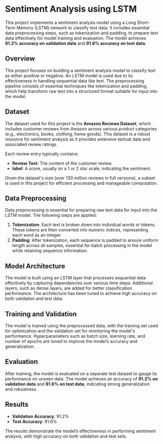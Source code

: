 # Sentiment Analysis using LSTM

This project implements a sentiment analysis model using a Long Short-Term Memory (LSTM) network to classify text data. It includes essential data preprocessing steps, such as tokenization and padding, to prepare text data effectively for model training and evaluation. The model achieves **91.2% accuracy on validation data** and **91.6% accuracy on test data**.

 

## Overview
This project focuses on building a sentiment analysis model to classify text as either positive or negative. An LSTM model is used due to its effectiveness in handling sequential data like text. The preprocessing pipeline consists of essential techniques like tokenization and padding, which help transform raw text into a structured format suitable for input into the model.

## Dataset
The dataset used for this project is the **Amazon Reviews Dataset**, which includes customer reviews from Amazon across various product categories (e.g., electronics, books, clothing, home goods). This dataset is a robust resource for sentiment analysis as it provides extensive textual data and associated review ratings.

Each review entry typically contains:
- **Review Text**: The content of the customer review.
- **label**: A score, usually on a 1 or 2 star scale, indicating the sentiment.
 
Given the dataset's size (over 130 million reviews in full versions), a subset is used in this project for efficient processing and manageable computation.

## Data Preprocessing
Data preprocessing is essential for preparing raw text data for input into the LSTM model. The following steps are applied:

1. **Tokenization**: Each text is broken down into individual words or tokens. These tokens are then converted into numeric indices, representing each word as an integer.
2. **Padding**: After tokenization, each sequence is padded to ensure uniform length across all samples, essential for batch processing in the model while retaining sequence information.

## Model Architecture
The model is built using an LSTM layer that processes sequential data effectively by capturing dependencies over various time steps. Additional layers, such as dense layers, are added for better classification performance. The architecture has been tuned to achieve high accuracy on both validation and test data.

## Training and Validation
The model is trained using the preprocessed data, with the training set used for optimization and the validation set for monitoring the model's performance. Hyperparameters such as batch size, learning rate, and number of epochs are tuned to improve the model’s accuracy and generalization.

## Evaluation
After training, the model is evaluated on a separate test dataset to gauge its performance on unseen data. The model achieves an accuracy of **91.2% on validation data** and **91.6% on test data**, indicating strong generalization and robustness.

## Results
- **Validation Accuracy**: 91.2%
- **Test Accuracy**: 91.6%

The results demonstrate the model’s effectiveness in performing sentiment analysis, with high accuracy on both validation and test sets.

 
